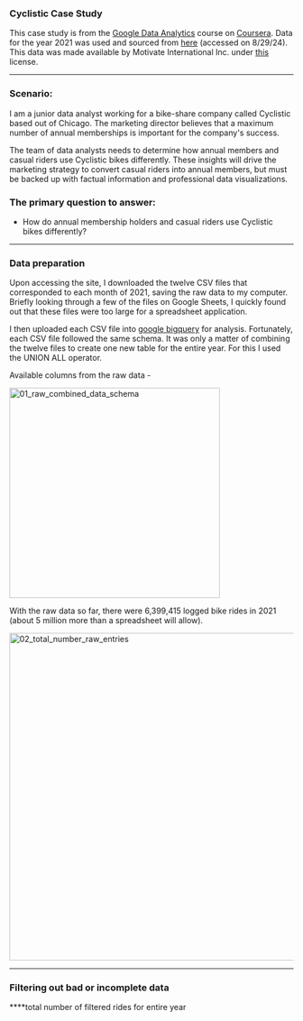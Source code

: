 ### Cyclistic Case Study

This case study is from the [Google Data Analytics](https://www.coursera.org/professional-certificates/google-data-analytics) course on [Coursera](https://www.coursera.org/). Data for the year 2021 was used and sourced from [here](https://divvy-tripdata.s3.amazonaws.com/index.html) (accessed on 8/29/24). This data was made available by Motivate International Inc. under [this](https://divvybikes.com/data-license-agreement) license.

---

### Scenario: 
I am a junior data analyst working for a bike-share company called Cyclistic based out of Chicago. The marketing director believes that a maximum number of annual memberships is important for the company's success.

The team of data analysts needs to determine how annual members and casual riders use Cyclistic bikes differently. These insights will drive the marketing strategy to convert casual riders into annual members, but must be backed up with factual information and professional data visualizations.

### The primary question to answer: 
- How do annual membership holders and casual riders use Cyclistic bikes differently?

---

### Data preparation

Upon accessing the site, I downloaded the twelve CSV files that corresponded to each month of 2021, saving the raw data to my computer. Briefly looking through a few of the files on Google Sheets, I quickly found out that these files were too large for a spreadsheet application. 

I then uploaded each CSV file into [google bigquery](cloud.google.com/bigquery) for analysis. Fortunately, each CSV file followed the same schema. It was only a matter of combining the twelve files to create one new table for the entire year. For this I used the UNION ALL operator.

Available columns from the raw data - 

<img width="373" alt="01_raw_combined_data_schema" src="https://github.com/user-attachments/assets/cfba06d8-bea0-446a-8e74-6427b85af4d4">



With the raw data so far, there were 6,399,415 logged bike rides in 2021 (about 5 million more than a spreadsheet will allow).

<img width="581" alt="02_total_number_raw_entries" src="https://github.com/user-attachments/assets/0b393885-f416-4633-9e92-11a7ee6ab579">

---

### Filtering out bad or incomplete data


****total number of filtered rides for entire year

